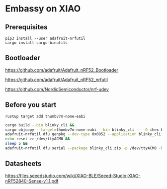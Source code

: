 # Embassy on XIAO

## Prerequisites

```
pip3 install --user adafruit-nrfutil
cargo install cargo-binutils
```

## Bootloader

https://github.com/adafruit/Adafruit_nRF52_Bootloader

https://github.com/adafruit/Adafruit_nRF52_nrfutil

https://github.com/NordicSemiconductor/nrf-udev

## Before you start
```
rustup target add thumbv7m-none-eabi
```

```bash
cargo build --bin blinky_cli && 
cargo objcopy --target=thumbv7m-none-eabi --bin blinky_cli -- -O ihex blinky_cli.hex && 
adafruit-nrfutil dfu genpkg --dev-type 0x0052 --application blinky_cli.hex blinky_cli.zip &&
echo reset >> /dev/ttyACM0 &&
sleep 5 &&
adafruit-nrfutil dfu serial --package blinky_cli.zip -p /dev/ttyACM0 -b 115200 --singlebank
```

## Datasheets

https://files.seeedstudio.com/wiki/XIAO-BLE/Seeed-Studio-XIAO-nRF52840-Sense-v1.1.pdf

